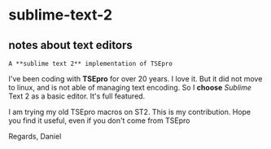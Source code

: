 # sublime-text-2

## notes about text editors

    A **sublime text 2** implementation of TSEpro

I've been coding with **TSEpro** for over 20 years. I love it. But it did not move to linux, and is not able of 
managing text encoding. So I **choose** _Sublime_ Text 2 as a basic editor. It's full featured.

I am trying my old TSEpro macros on ST2. This is my contribution. Hope you find it useful, even if you don't come from 
TSEpro

Regards,
Daniel
